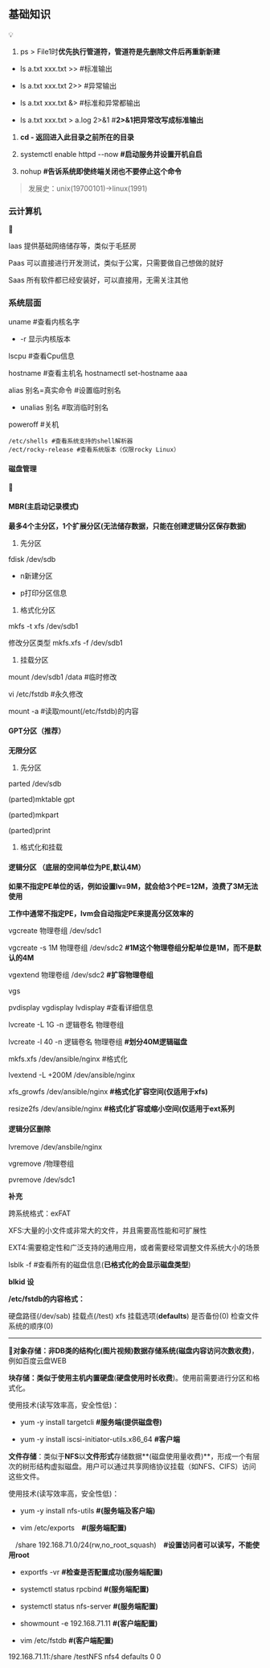 
## 基础知识

💡

1.  ps > File1时**优先执行管道符，管道符是先删除文件后再重新新建**

-   ls a.txt xxx.txt >> #标准输出

-   ls a.txt xxx.txt 2>> #异常输出

-   ls a.txt xxx.txt &> #标准和异常都输出

-   ls a.txt xxx.txt > a.log 2>&1 #**2>&1把异常改写成标准输出**

1.  **cd - 返回进入此目录之前所在的目录**

1.  systemctl enable httpd --now **#启动服务并设置开机自启**

1.  nohup **#告诉系统即使终端关闭也不要停止这个命令**

> 发展史：unix(19700101)->linux(1991)

### 云计算机

👋

Iaas 提供基础网络储存等，类似于毛胚房

Paas 可以直接进行开发测试，类似于公寓，只需要做自己想做的就好

Saas 所有软件都已经安装好，可以直接用，无需关注其他

### 系统层面

uname #查看内核名字

-   -r 显示内核版本

lscpu #查看Cpu信息

hostname #查看主机名 hostnamectl set-hostname aaa

alias 别名=真实命令 #设置临时别名

-   unalias 别名 #取消临时别名

poweroff #关机

```
/etc/shells #查看系统支持的shell解析器
/ect/rocky-release #查看系统版本（仅限rocky Linux）
```





#### 磁盘管理

👋

#### **MBR(主启动记录模式)**

**最多4个主分区，1个扩展分区(无法储存数据，只能在创建逻辑分区保存数据)**

1.  先分区

fdisk /dev/sdb

-   n新建分区

-   p打印分区信息

1.  格式化分区

mkfs -t xfs /dev/sdb1

修改分区类型 mkfs.xfs -f /dev/sdb1

1.  挂载分区

mount /dev/sdb1 /data #临时修改

vi /etc/fstdb #永久修改

mount -a #读取mount(/etc/fstdb)的内容

#### **GPT分区（推荐）**

**无限分区**

1.  先分区

parted /dev/sdb

(parted)mktable gpt

(parted)mkpart

(parted)print

1.  格式化和挂载

#### 逻辑分区 （底层的空间单位为PE,默认4M）

**如果不指定PE单位的话，例如设置lv=9M，就会给3个PE=12M，浪费了3M无法使用**

**工作中通常不指定PE，lvm会自动指定PE来提高分区效率的**

vgcreate 物理卷组 /dev/sdc1

vgcreate -s 1M 物理卷组 /dev/sdc2 **#1M这个物理卷组分配单位是1M，而不是默认的4M**

vgextend 物理卷组 /dev/sdc2 **#扩容物理卷组**

vgs

pvdisplay vgdisplay lvdisplay #查看详细信息

lvcreate -L 1G -n 逻辑卷名 物理卷组

lvcreate -l 40 -n 逻辑卷名 物理卷组 **#划分40M逻辑磁盘**

mkfs.xfs /dev/ansible/nginx #格式化

lvextend -L +200M /dev/ansible/nginx

xfs_growfs /dev/ansible/nginx **#格式化扩容空间(仅适用于xfs)**

resize2fs /dev/ansible/nginx **#格式化****扩容或缩小****空间(仅适用于ext系列**

#### 逻辑分区删除

lvremove /dev/ansbile/nginx

vgremove /物理卷组

pvremove /dev/sdc1

**补充**

跨系统格式：exFAT

XFS:大量的小文件或非常大的文件，并且需要高性能和可扩展性

EXT4:需要稳定性和广泛支持的通用应用，或者需要经常调整文件系统大小的场景

lsblk -f #查看所有的磁盘信息(**已格式化的会显示磁盘类型**)

**blkid 设**

**/etc/fstdb的内容格式：**

硬盘路径(/dev/sab) 挂载点(/test) xfs 挂载选项(**defaults**) 是否备份(0) 检查文件系统的顺序(0)

----------

📌**对象存储：**非DB类的结构化(图片视频)数据存储系统**(磁盘内容访问次数收费)**，例如百度云盘WEB

**块存储：**类似于使用主机内置**硬盘**(**硬盘使用时长收费**)。使用前需要进行分区和格式化。

使用技术(读写效率高，安全性低)：

-   yum -y install targetcli **#服务端(提供磁盘卷)**

-   yum -y install iscsi-initiator-utils.x86_64 **#客户端**

**文件存储**：类似于**NFS**以**文件形式**存储数据**(磁盘使用量收费)**，形成一个有层次的树形结构虚拟磁盘。用户可以通过共享网络协议挂载（如NFS、CIFS）访问这些文件。

使用技术(读写效率高，安全性低)：

-   yum -y install nfs-utils **#(服务端及客户端)**

-   vim /etc/exports　**#(服务端配置)**

　/share 192.168.71.0/24(rw,no_root_squash)　**#设置访问者可以读写，不能使用root**

-   exportfs -vr **#检查是否配置成功(服务端配置)**

-   systemctl status rpcbind **#(服务端配置)**

-   systemctl status nfs-server **#(服务端配置)**

-   showmount -e 192.168.71.11 **#(客户端配置)**

-   vim /etc/fstdb **#(客户端配置)**

192.168.71.11:/share /testNFS nfs4 defaults 0 0




<!--stackedit_data:
eyJoaXN0b3J5IjpbMTI3NTIzMjM1XX0=
-->
